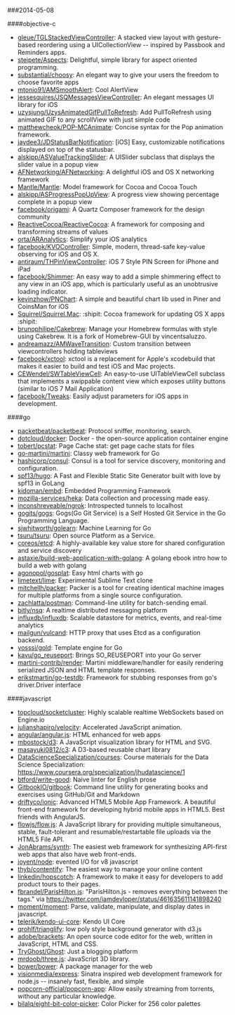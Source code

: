###2014-05-08

####objective-c
* [gleue/TGLStackedViewController](https://github.com/gleue/TGLStackedViewController): A stacked view layout with gesture-based reordering using a UICollectionView -- inspired by Passbook and Reminders apps.
* [steipete/Aspects](https://github.com/steipete/Aspects): Delightful, simple library for aspect oriented programming.
* [substantial/choosy](https://github.com/substantial/choosy): An elegant way to give your users the freedom to choose favorite apps
* [mtonio91/AMSmoothAlert](https://github.com/mtonio91/AMSmoothAlert): Cool AlertView
* [jessesquires/JSQMessagesViewController](https://github.com/jessesquires/JSQMessagesViewController): An elegant messages UI library for iOS
* [uzysjung/UzysAnimatedGifPullToRefresh](https://github.com/uzysjung/UzysAnimatedGifPullToRefresh): Add PullToRefresh using animated GIF to any scrollView with just simple code
* [matthewcheok/POP-MCAnimate](https://github.com/matthewcheok/POP-MCAnimate): Concise syntax for the Pop animation framework.
* [jaydee3/JDStatusBarNotification](https://github.com/jaydee3/JDStatusBarNotification): [iOS] Easy, customizable notifications displayed on top of the statusbar.
* [alskipp/ASValueTrackingSlider](https://github.com/alskipp/ASValueTrackingSlider): A UISlider subclass that displays the slider value in a popup view
* [AFNetworking/AFNetworking](https://github.com/AFNetworking/AFNetworking): A delightful iOS and OS X networking framework
* [Mantle/Mantle](https://github.com/Mantle/Mantle): Model framework for Cocoa and Cocoa Touch
* [alskipp/ASProgressPopUpView](https://github.com/alskipp/ASProgressPopUpView): A progress view showing percentage complete in a popup view 
* [facebook/origami](https://github.com/facebook/origami): A Quartz Composer framework for the design community
* [ReactiveCocoa/ReactiveCocoa](https://github.com/ReactiveCocoa/ReactiveCocoa): A framework for composing and transforming streams of values
* [orta/ARAnalytics](https://github.com/orta/ARAnalytics): Simplify your iOS analytics
* [facebook/KVOController](https://github.com/facebook/KVOController): Simple, modern, thread-safe key-value observing for iOS and OS X.
* [antiraum/THPinViewController](https://github.com/antiraum/THPinViewController): iOS 7 Style PIN Screen for iPhone and iPad
* [facebook/Shimmer](https://github.com/facebook/Shimmer): An easy way to add a simple shimmering effect to any view in an iOS app, which is particularly useful as an unobtrusive loading indicator.
* [kevinzhow/PNChart](https://github.com/kevinzhow/PNChart): A simple and beautiful chart lib used in Piner and CoinsMan for iOS
* [Squirrel/Squirrel.Mac](https://github.com/Squirrel/Squirrel.Mac): :shipit: Cocoa framework for updating OS X apps :shipit:
* [brunophilipe/Cakebrew](https://github.com/brunophilipe/Cakebrew): Manage your Homebrew formulas with style using Cakebrew. It is a fork of Homebrew-GUI by vincentsaluzzo.
* [andreamazz/AMWaveTransition](https://github.com/andreamazz/AMWaveTransition): Custom transition between viewcontrollers holding tableviews
* [facebook/xctool](https://github.com/facebook/xctool): xctool is a replacement for Apple's xcodebuild that makes it easier to build and test iOS and Mac projects.
* [CEWendel/SWTableViewCell](https://github.com/CEWendel/SWTableViewCell): An easy-to-use UITableViewCell subclass that implements a swippable content view which exposes utility buttons (similar to iOS 7 Mail Application)
* [facebook/Tweaks](https://github.com/facebook/Tweaks): Easily adjust parameters for iOS apps in development.

####go
* [packetbeat/packetbeat](https://github.com/packetbeat/packetbeat): Protocol sniffer, monitoring, search.
* [dotcloud/docker](https://github.com/dotcloud/docker): Docker - the open-source application container engine
* [tobert/pcstat](https://github.com/tobert/pcstat): Page Cache stat: get page cache stats for files
* [go-martini/martini](https://github.com/go-martini/martini): Classy web framework for Go
* [hashicorp/consul](https://github.com/hashicorp/consul): Consul is a tool for service discovery, monitoring and configuration.
* [spf13/hugo](https://github.com/spf13/hugo): A Fast and Flexible Static Site Generator built with love by spf13 in GoLang
* [kidoman/embd](https://github.com/kidoman/embd): Embedded Programming Framework
* [mozilla-services/heka](https://github.com/mozilla-services/heka): Data collection and processing made easy.
* [inconshreveable/ngrok](https://github.com/inconshreveable/ngrok): Introspected tunnels to localhost
* [gogits/gogs](https://github.com/gogits/gogs): Gogs(Go Git Service) is a Self Hosted Git Service in the Go Programming Language.
* [sjwhitworth/golearn](https://github.com/sjwhitworth/golearn): Machine Learning for Go
* [tsuru/tsuru](https://github.com/tsuru/tsuru): Open source Platform as a Service.
* [coreos/etcd](https://github.com/coreos/etcd): A highly-available key value store for shared configuration and service discovery
* [astaxie/build-web-application-with-golang](https://github.com/astaxie/build-web-application-with-golang): A golang ebook intro how to build a web with golang
* [agonopol/gosplat](https://github.com/agonopol/gosplat): Easy html charts with go
* [limetext/lime](https://github.com/limetext/lime): Experimental Sublime Text clone
* [mitchellh/packer](https://github.com/mitchellh/packer): Packer is a tool for creating identical machine images for multiple platforms from a single source configuration.
* [zachlatta/postman](https://github.com/zachlatta/postman): Command-line utility for batch-sending email.
* [bitly/nsq](https://github.com/bitly/nsq): A realtime distributed messaging platform
* [influxdb/influxdb](https://github.com/influxdb/influxdb): Scalable datastore for metrics, events, and real-time analytics
* [mailgun/vulcand](https://github.com/mailgun/vulcand): HTTP proxy that uses Etcd as a configuration backend.
* [yosssi/gold](https://github.com/yosssi/gold): Template engine for Go
* [kavu/go_reuseport](https://github.com/kavu/go_reuseport): Brings SO_REUSEPORT into your Go server
* [martini-contrib/render](https://github.com/martini-contrib/render): Martini middleware/handler for easily rendering serialized JSON and HTML template responses.
* [erikstmartin/go-testdb](https://github.com/erikstmartin/go-testdb): Framework for stubbing responses from go's driver.Driver interface

####javascript
* [topcloud/socketcluster](https://github.com/topcloud/socketcluster): Highly scalable realtime WebSockets based on Engine.io
* [julianshapiro/velocity](https://github.com/julianshapiro/velocity): Accelerated JavaScript animation.
* [angular/angular.js](https://github.com/angular/angular.js): HTML enhanced for web apps
* [mbostock/d3](https://github.com/mbostock/d3): A JavaScript visualization library for HTML and SVG.
* [masayuki0812/c3](https://github.com/masayuki0812/c3): A D3-based reusable chart library
* [DataScienceSpecialization/courses](https://github.com/DataScienceSpecialization/courses): Course materials for the Data Science Specialization: https://www.coursera.org/specialization/jhudatascience/1
* [btford/write-good](https://github.com/btford/write-good): Naive linter for English prose
* [GitbookIO/gitbook](https://github.com/GitbookIO/gitbook): Command line utility for generating books and exercises using GitHub/Git and Markdown
* [driftyco/ionic](https://github.com/driftyco/ionic): Advanced HTML5 Mobile App Framework. A beautiful front-end framework for developing hybrid mobile apps in HTML5. Best friends with AngularJS.
* [flowjs/flow.js](https://github.com/flowjs/flow.js): A JavaScript library for providing multiple simultaneous, stable, fault-tolerant and resumable/restartable file uploads via the HTML5 File API.
* [JonAbrams/synth](https://github.com/JonAbrams/synth): The easiest web framework for synthesizing API-first web apps that also have web front-ends.
* [joyent/node](https://github.com/joyent/node): evented I/O for v8 javascript
* [thyb/contentify](https://github.com/thyb/contentify): The easiest way to manage your online content
* [linkedin/hopscotch](https://github.com/linkedin/hopscotch): A framework to make it easy for developers to add product tours to their pages.
* [fbrandel/ParisHilton.js](https://github.com/fbrandel/ParisHilton.js): "ParisHilton.js - removes everything between the <head></head> tags." via https://twitter.com/iamdevloper/status/461635611141898240
* [moment/moment](https://github.com/moment/moment): Parse, validate, manipulate, and display dates in javascript.
* [telerik/kendo-ui-core](https://github.com/telerik/kendo-ui-core): Kendo UI Core
* [qrohlf/trianglify](https://github.com/qrohlf/trianglify): low poly style background generator with d3.js
* [adobe/brackets](https://github.com/adobe/brackets): An open source code editor for the web, written in JavaScript, HTML and CSS.
* [TryGhost/Ghost](https://github.com/TryGhost/Ghost): Just a blogging platform
* [mrdoob/three.js](https://github.com/mrdoob/three.js): JavaScript 3D library.
* [bower/bower](https://github.com/bower/bower): A package manager for the web
* [visionmedia/express](https://github.com/visionmedia/express): Sinatra inspired web development framework for node.js -- insanely fast, flexible, and simple
* [popcorn-official/popcorn-app](https://github.com/popcorn-official/popcorn-app): Allow easily streaming from torrents, without any particular knowledge.
* [bilalq/eight-bit-color-picker](https://github.com/bilalq/eight-bit-color-picker): Color Picker for 256 color palettes
